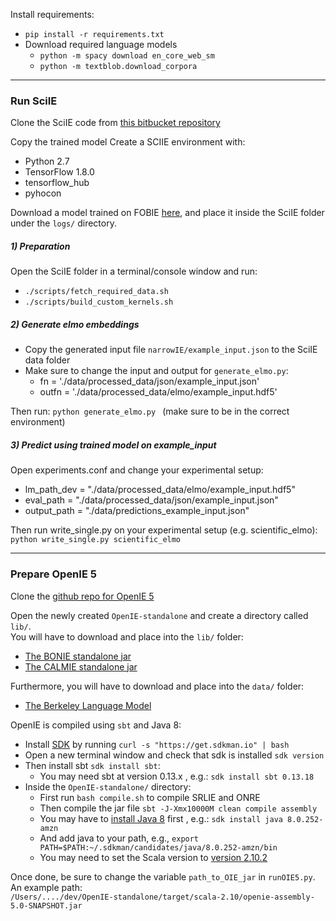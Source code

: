 
Install requirements:
  * `pip install -r requirements.txt`
  * Download required language models
    * `python -m spacy download en_core_web_sm`
    * `python -m textblob.download_corpora`


----
### Run SciIE
Clone the SciIE code from [this bitbucket repository](https://bitbucket.org/luanyi/scierc/src/master/)

Copy the trained model 
Create a SCIIE environment with: 
  * Python 2.7
  * TensorFlow 1.8.0 
  * tensorflow_hub
  * pyhocon

Download a model trained on FOBIE [here](https://), and place it inside the SciIE folder under the `logs/` directory.

##### 1) Preparation
Open the SciIE folder in a terminal/console window and run:
  * `./scripts/fetch_required_data.sh`
  * `./scripts/build_custom_kernels.sh`

##### 2) Generate elmo embeddings
  * Copy the generated input file  `narrowIE/example_input.json` to the SciIE data folder
  * Make sure to change the input and output for `generate_elmo.py`:
    * fn = './data/processed_data/json/example_input.json'
    * outfn = './data/processed_data/elmo/example_input.hdf5'

Then run: `python generate_elmo.py ` (make sure to be in the correct environment)

##### 3) Predict using trained model on example_input
Open experiments.conf and change your experimental setup:
  * lm_path_dev = "./data/processed_data/elmo/example_input.hdf5"
  * eval_path = "./data/processed_data/json/example_input.json"
  * output_path = "./data/predictions_example_input.json"

Then run write_single.py on your experimental setup (e.g. scientific_elmo):  
` python write_single.py scientific_elmo `

<!-- Note: if training your own model, you have to stop running the training session manually. We followed patience=12.  -->

----
### Prepare OpenIE 5
Clone the [github repo for OpenIE 5](https://github.com/dair-iitd/OpenIE-standalone)

Open the newly created `OpenIE-standalone` and create a directory called `lib/`.  
You will have to download and place into the `lib/` folder:
  * [The BONIE standalone jar](https://github.com/dair-iitd/OpenIE-standalone/releases/download/v5.0/BONIE.jar)
  * [The CALMIE standalone jar](https://github.com/dair-iitd/OpenIE-standalone/releases/download/v5.0/ListExtractor.jar)

Furthermore, you will have to download and place into the `data/` folder: 
  * [The Berkeley Language Model](https://drive.google.com/file/d/0B-5EkZMOlIt2cFdjYUJZdGxSREU/view?usp=sharing)


OpenIE is compiled using `sbt` and Java 8:  
  * Install [SDK](https://sdkman.io/install) by running `curl -s "https://get.sdkman.io" | bash`  
  * Open a new terminal window and check that sdk is installed `sdk version`
  * Then install sbt `sdk install sbt`:
    * You may need sbt at version 0.13.x , e.g.: `sdk install sbt 0.13.18`
  * Inside the `OpenIE-standalone/` directory:
    * First run  `bash compile.sh` to compile SRLIE and ONRE
    * Then compile the jar file `sbt -J-Xmx10000M clean compile assembly`  
    * You may have to [install Java 8](https://www.scala-sbt.org/1.x/docs/Installing-sbt-on-Mac.html) first , e.g.: `sdk install java 8.0.252-amzn`
    * And add java to your path, e.g., `export PATH=$PATH:~/.sdkman/candidates/java/8.0.252-amzn/bin`
    * You may need to set the Scala version to [version 2.10.2](https://www.scala-lang.org/download/2.10.2.html)

  
Once done, be sure to change the variable `path_to_OIE_jar` in `runOIE5.py`. An example path:  
`/Users/..../dev/OpenIE-standalone/target/scala-2.10/openie-assembly-5.0-SNAPSHOT.jar`
